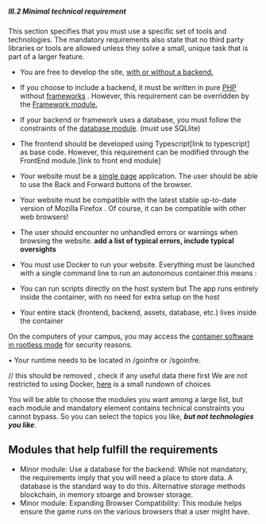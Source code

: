 ##### III.2 Minimal technical requirement

This section specifies that you must use a specific set of tools and technologies.
The mandatory requirements also state that no third party libraries or tools are allowed
unless they solve a small, unique task that is part of a larger feature.

- You are free to develop the site, [with or without a backend.](with_without_backend.md)

- If you choose to include a backend, it must be written in pure <a href="Definitions.md#php " title=" general-purpose scripting language geared towards web development">PHP</a>  without <a href="Definitions.md#frameworks " title=" used by software developers to implement the standard structure of application software">frameworks</a>
. However, this requirement can be overridden by the [Framework
module.](web_modules.md)

- If your backend or framework uses a database, you must follow the constraints
of the  <a href="web_modules.md#minor-module-use-a-database-for-the-backend--and-more" title=" this will take you to databse module">database module</a>. (must use SQLlite)



- The frontend should be developed using Typescript[link to typescript] as base code. However, this
requirement can be modified through the FrontEnd module.[link to front end module]

- Your website must be a [single page](https://en.wikipedia.org/wiki/Single-page_application) application. The user should be able to use the Back and Forward buttons of the browser.

- Your website must be compatible with the latest stable up-to-date version of
Mozilla Firefox . Of course, it can be compatible with other web browsers!

- The user should encounter no unhandled errors or warnings when browsing the
website. **add a list of typical errors, include typical oversights**

- You must use Docker to run your website. Everything must be launched with a
single command line to run an autonomous container.this means :
- You can run scripts directly on the host system but The app runs entirely inside the container, with no need for extra setup on the host
- Your entire stack (frontend, backend, assets, database, etc.) lives inside the container

On the computers of your campus, you may access the [container
software in rootless mode](choosing_rootles.md) for security reasons.

• Your runtime needs to be located in /goinfre or /sgoinfre.

// this should be removed , check if any useful data there first We are not restricted to using Docker, [here](container_technologies.md) is a small rundown of choices

 You will be able to choose the modules you want among a large list, but each module and mandatory element contains technical constraints you cannot bypass. So you can select the topics you like, ***but not technologies you like***.

## Modules that help fulfill the requirements
- Minor module: Use a database for the backend: While not mandatory, the requirements imply that you will need a place to store data. A database is the standard way to do this. Alternative storage methods blockchain, in memory stoarge and browser storage. 
- Minor module: Expanding Browser Compatibility: This module helps ensure the game runs on the various browsers that a user might have.


